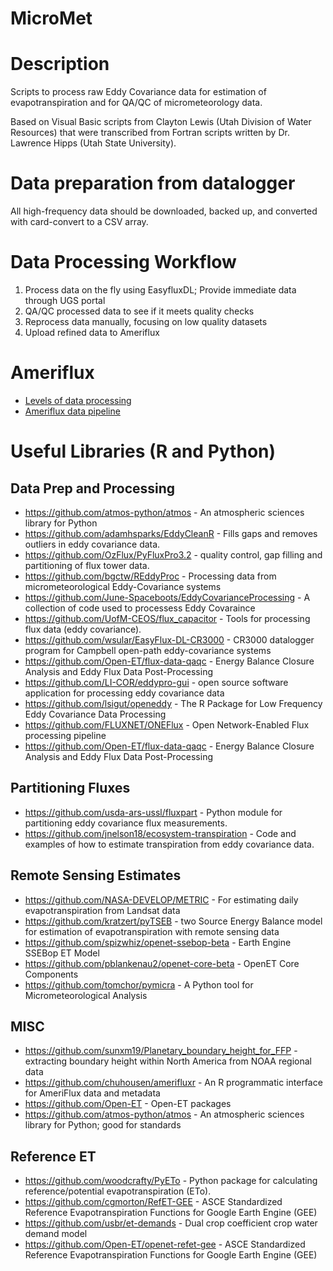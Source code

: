 # MicroMet
# Description

Scripts to process raw Eddy Covariance data for estimation of evapotranspiration and for QA/QC of micrometeorology data.

Based on Visual Basic scripts from Clayton Lewis (Utah Division of Water Resources) that were transcribed from Fortran scripts written by Dr. Lawrence Hipps (Utah State University).


# Data preparation from datalogger
All high-frequency data should be downloaded, backed up, and converted with card-convert to a CSV array. 

# Data Processing Workflow
1. Process data on the fly using EasyfluxDL; Provide immediate data through UGS portal 
2. QA/QC processed data to see if it meets quality checks
3. Reprocess data manually, focusing on low quality datasets
4. Upload refined data to Ameriflux

# Ameriflux
* [Levels of data processing](https://ameriflux.lbl.gov/data/aboutdata/data-processing-levels/)
* [Ameriflux data pipeline](https://ameriflux.lbl.gov/data/data-processing-pipelines/)

# Useful Libraries (R and Python)

## Data Prep and Processing
* https://github.com/atmos-python/atmos - An atmospheric sciences library for Python
* https://github.com/adamhsparks/EddyCleanR - Fills gaps and removes outliers in eddy covariance data.
* https://github.com/OzFlux/PyFluxPro3.2 - quality control, gap filling and partitioning of flux tower data.
* https://github.com/bgctw/REddyProc - Processing data from micrometeorological Eddy-Covariance systems 
* https://github.com/June-Spaceboots/EddyCovarianceProcessing - A collection of code used to processess Eddy Covaraince
* https://github.com/UofM-CEOS/flux_capacitor - Tools for processing flux data (eddy covariance).
* https://github.com/wsular/EasyFlux-DL-CR3000 - CR3000 datalogger program for Campbell open-path eddy-covariance systems
* https://github.com/Open-ET/flux-data-qaqc - Energy Balance Closure Analysis and Eddy Flux Data Post-Processing
* https://github.com/LI-COR/eddypro-gui - open source software application for processing eddy covariance data
* https://github.com/lsigut/openeddy - The R Package for Low Frequency Eddy Covariance Data Processing
* https://github.com/FLUXNET/ONEFlux - Open Network-Enabled Flux processing pipeline
* https://github.com/Open-ET/flux-data-qaqc - Energy Balance Closure Analysis and Eddy Flux Data Post-Processing


## Partitioning Fluxes
* https://github.com/usda-ars-ussl/fluxpart - Python module for partitioning eddy covariance flux measurements. 
* https://github.com/jnelson18/ecosystem-transpiration - Code and examples of how to estimate transpiration from eddy covariance data. 

## Remote Sensing Estimates
* https://github.com/NASA-DEVELOP/METRIC - For estimating daily evapotranspiration from Landsat data 
* https://github.com/kratzert/pyTSEB - two Source Energy Balance model for estimation of evapotranspiration with remote sensing data 
* https://github.com/spizwhiz/openet-ssebop-beta - Earth Engine SSEBop ET Model 
* https://github.com/pblankenau2/openet-core-beta - OpenET Core Components 
* https://github.com/tomchor/pymicra - A Python tool for Micrometeorological Analysis

## MISC
* https://github.com/sunxm19/Planetary_boundary_height_for_FFP - extracting boundary height within North America from NOAA regional data
* https://github.com/chuhousen/amerifluxr - An R programmatic interface for AmeriFlux data and metadata
* https://github.com/Open-ET - Open-ET packages
* https://github.com/atmos-python/atmos - An atmospheric sciences library for Python; good for standards

## Reference ET
* https://github.com/woodcrafty/PyETo - Python package for calculating reference/potential evapotranspiration (ETo).
* https://github.com/cgmorton/RefET-GEE - ASCE Standardized Reference Evapotranspiration Functions for Google Earth Engine (GEE) 
* https://github.com/usbr/et-demands - Dual crop coefficient crop water demand model
* https://github.com/Open-ET/openet-refet-gee - ASCE Standardized Reference Evapotranspiration Functions for Google Earth Engine (GEE)
